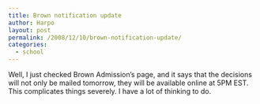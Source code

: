 ```yaml
---
title: Brown notification update
author: Harpo
layout: post
permalink: /2008/12/10/brown-notification-update/
categories:
  - school
---
```

Well, I just checked Brown Admission&#8217;s page, and it says that the decisions will not only be mailed tomorrow, they will be available online at 5PM EST. This complicates things severely. I have a lot of thinking to do.
